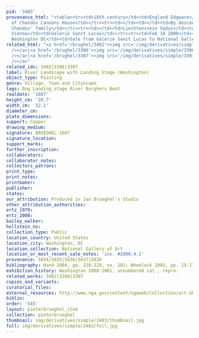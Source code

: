 ```yaml
---
pid: '3483'
provenance_html: "<table><tr><td>18th century</td><td>England Edgware</td><td>Duke
  of Chandos Cannons House</td></tr><tr><td></td><td></td><td>By descent in Duke of
  Chandos' family</td></tr><tr><td></td><td>Liechtenstein Vaduz</td><td>Galerie Nissi</td></tr><tr><td>2000</td><td>Austria
  Vienna</td><td>Galerie Sanct Lucas</td></tr><tr><td>Feb 10 2000</td><td>United States
  Washington DC</td><td>Sale from Galerie Sanct Lucas to National Gallery of Art</td></tr></table>"
related_html: "<a href='/brughel/3482'><img src='/img/derivatives/simple/3482/thumbnail.jpg'
  /></a>|<a href='/brughel/3306'><img src='/img/derivatives/simple/3306/thumbnail.jpg'
  /></a>|<a href='/brughel/3307'><img src='/img/derivatives/simple/3307/thumbnail.jpg'
  /></a>"
related_ids: 3482|3306|3307
label: River Landscape with Landing Stage (Washington)
object_type: Painting
genre: Village, Town and Cityscape
tags: Dog Landing_stage River Burghers Boat
realdate: '1607'
height_cm: '20.7'
width_cm: '32.1'
diameter_cm: 
plate_dimensions: 
support: Copper
drawing_medium: 
signature: BRVEGHEL 1607
signature_location: 
support_marks: 
further_inscription: 
collaborators: 
collaborator_notes: 
collectors_patrons: 
print_type: 
print_notes: 
printmaker: 
publisher: 
states: 
our_attribution: Produced in Jan Brueghel's Studio
other_attribution_authorities: 
ertz_1979: 
ertz_2008: 
bailey_walker: 
hollstein_no: 
collection_type: Public
location_country: United States
location_city: Washington, DC
location_collection: National Gallery of Art
location_or_most_recent_sale_notes: 'inv. #2000.4.1'
provenance: 5834|5835|5836|5837|5838
bibliography: Hand 2004, pp. 228-229, no. 181; Wheelock 2005, pp. 15-17
exhibition_history: Washington 2000-2001, unnumbered cat., repro.
related_works: 3482|3306|3307
copies_and_variants: 
curatorial_files: 
external_resources: http://www.nga.gov/content/ngaweb/Collection/art-object-page.111124.html
biblio: 
order: '545'
layout: pieterbrueghel_item
collection: pieterbrueghel
thumbnail: img/derivatives/simple/3483/thumbnail.jpg
full: img/derivatives/simple/3483/full.jpg
---
```

